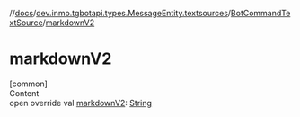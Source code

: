 //[docs](../../../index.md)/[dev.inmo.tgbotapi.types.MessageEntity.textsources](../index.md)/[BotCommandTextSource](index.md)/[markdownV2](markdown-v2.md)



# markdownV2  
[common]  
Content  
open override val [markdownV2](markdown-v2.md): [String](https://kotlinlang.org/api/latest/jvm/stdlib/kotlin/-string/index.html)  



